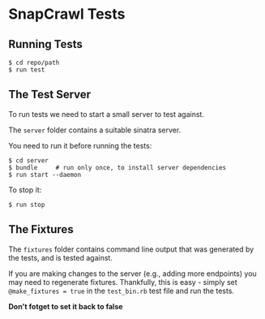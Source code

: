 SnapCrawl Tests
===============

## Running Tests

	$ cd repo/path
	$ run test


## The Test Server

To run tests we need to start a small server to test against.

The `server` folder contains a suitable sinatra server. 

You need to run it before running the tests:

	$ cd server
	$ bundle     # run only once, to install server dependencies
	$ run start --daemon

To stop it:

	$ run stop


## The Fixtures

The `fixtures` folder contains command line output that was generated by
the tests, and is tested against.

If you are making changes to the server (e.g., adding more endpoints) you may
need to regenerate fixtures. Thankfully, this is easy - simply set 
`@make_fixtures = true` in the `test_bin.rb` test file and run the tests.

**Don't fotget to set it back to false**

